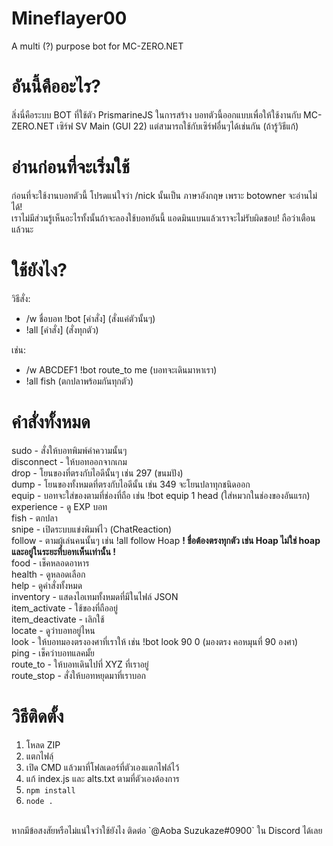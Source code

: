 # Mineflayer00
A multi (?) purpose bot for MC-ZERO.NET

# อันนี้คืออะไร?
สิ่งนี่คือระบบ BOT ที่ใช้ตัว PrismarineJS ในการสร้าง บอทตัวนี้ออกแบบเพื่อให้ใช้งานกับ MC-ZERO.NET เซิร์ฟ SV Main (GUI 22) แต่สามารถใช้กับเซิร์ฟอื่นๆได้เช่นกัน (ถ้ารู้วิธีแก้)

# อ่านก่อนที่จะเริ่มใช้
ก่อนที่จะใช้งานบอทตัวนี้ โปรดแน่ใจว่า /nick นั้นเป็น ภาษาอังกฤษ เพราะ botowner จะอ่านไม่ได้!<br>
เราไม่มีส่วนรู้เห็นอะไรทั้งนั้นถ้าจะลองใช้บอทอันนี้ แอดมินแบนแล้วเราจะไม่รับผิดชอบ! ถือว่าเตือนแล้วนะ

# ใช้ยังไง?
วิธีสั่ง:<br>
- /w ชื่อบอท !bot [คำสั่ง] (สั่งแค่ตัวนั้นๆ)
- !all [คำสั่ง] (สั่งทุกตัว)

เช่น:<br>
- /w ABCDEF1 !bot route_to me (บอทจะเดินมาหาเรา)
- !all fish (ตกปลาพร้อมกันทุกตัว)

# คำสั่งทั้งหมด
sudo - สั่งให้บอทพิมพ์คำความนั้นๆ<br>
disconnect - ให้บอทออกจากเกม<br>
drop - โยนของที่ตรงกับไอดีนั้นๆ เช่น 297 (ขนมปัง)<br>
dump - โยนของทั้งหมดที่ตรงกับไอดีนั้น เช่น 349 จะโยนปลาทุกชนิดออก<br>
equip - บอทจะใส่ของตามที่ช่องที่ถือ เช่น !bot equip 1 head (ใส่หมวกในช่องของอันแรก)<br>
experience - ดู EXP บอท<br>
fish - ตกปลา <br>
snipe - เปิดระบบแข่งพิมพ์ไว (ChatReaction)<br>
follow - ตามผู้เล่นคนนั้นๆ เช่น !all follow Hoap **! ชื่อต้องตรงทุกตัว เช่น Hoap ไม่ใช่ hoap และอยู่ในระยะที่บอทเห็นเท่านั้น !**<br>
food - เช็คหลอดอาหาร<br>
health - ดูหลอดเลือก<br>
help - ดูคำสั่งทั้งหมด<br>
inventory - แสดงไอเทมทั้งหมดที่มีในไฟล์ JSON<br>
item_activate - ใช้ของที่ถืออยู่<br>
item_deactivate - เลิกใช้<br>
locate - ดูว่าบอทอยู่ไหน<br>
look - ให้บอทมองตรงองศาที่เราให้ เช่น !bot look 90 0 (มองตรง คอหมุนที่ 90 องศา)<br>
ping - เช็คว่าบอทแลคมั้ย<br>
route_to - ให้บอทเดินไปที่ XYZ ที่เราอยู่ <br>
route_stop - สั่งให้บอทหยุดมาที่เราบอก<br>

# วิธีติดตั้ง
1. โหลด ZIP
2. แตกไฟลฺ์
3. เปิด CMD แล้วมาที่โฟลเดอร์ที่ตัวเองแตกไฟล์ไว้
4. แก้ index.js และ alts.txt ตามที่ตัวเองต้องการ
5. `npm install`
6. `node .`
<br>
หากมีข้อสงสัยหรือไม่แน่ใจว่าใช้ยังไง ติดต่อ `@Aoba Suzukaze#0900` ใน Discord ได้เลย
